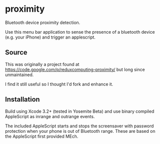 proximity
=========

Bluetooth device proximity detection.

Use this menu bar application to sense the presence of a bluetooth device (e.g. your iPhone) and trigger an applescript.

## Source
This was originally a project found at https://code.google.com/p/reduxcomputing-proximity/ but long since unmaintained.

I find it still useful so I thought I'd fork and enhance it.

## Installation
Build using Xcode 3.2+ (tested in Yosemite Beta) and use binary compiled AppleScript as inrange and outrange events.

The included AppleScript starts and stops the screensaver with password protection when your phone is out of Bluetooth range.
These are based on the AppleScript first provided MEch.
